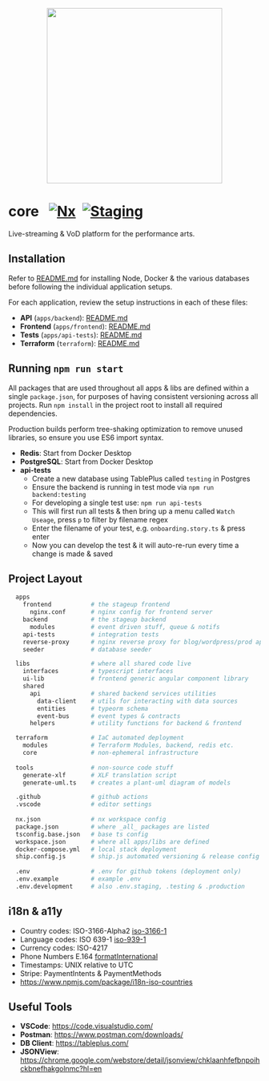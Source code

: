 <p align="center">
  <img src="https://user-images.githubusercontent.com/61694629/119231515-31434200-bb19-11eb-8aec-3f1927f3f183.jpg" width="350" >
</p>

# core &nbsp; [![Nx](https://img.shields.io/badge/Maintained%20with-Nx-cc00ff.svg)](https://nx.dev/) &nbsp;[![Staging](https://github.com/StageUp/core/actions/workflows/2-deploy-staging.yml/badge.svg)](https://github.com/StageUp/core/actions/workflows/2-deploy-staging.yml) 

Live-streaming & VoD platform for the performance arts.

## Installation

Refer to [README.md](apps/README.md) for installing Node, Docker & the various databases before following the individual application setups.

For each application, review the setup instructions in each of these files:

- **API** (`apps/backend`): [README.md](apps/backend/README.md)
- **Frontend** (`apps/frontend`): [README.md](apps/frontend/README.md)
- **Tests** (`apps/api-tests`): [README.md](apps/api-tests/README.md)
- **Terraform** (`terraform`): [README.md](terraform/README.md)

## Running `npm run start`

All packages that are used throughout all apps & libs are defined within a single `package.json`, for purposes of having consistent versioning across all projects.
Run `npm install` in the project root to install all required dependencies.

Production builds perform tree-shaking optimization to remove unused libraries, so ensure you use ES6 import syntax.

- **Redis**: Start from Docker Desktop
- **PostgreSQL**: Start from Docker Desktop
- **api-tests**
  - Create a new database using TablePlus called `testing` in Postgres
  - Ensure the backend is running in test mode via `npm run backend:testing`
  - For developing a single test use: `npm run api-tests`
  - This will first run all tests & then bring up a menu called `Watch Useage`, press `p` to filter by filename regex
  - Enter the filename of your test, e.g. `onboarding.story.ts` & press enter
  - Now you can develop the test & it will auto-re-run every time a change is made & saved

## Project Layout

```sh
  apps
    frontend           # the stageup frontend
      nginx.conf       # nginx config for frontend server
    backend            # the stageup backend
      modules          # event driven stuff, queue & notifs
    api-tests          # integration tests
    reverse-proxy      # nginx reverse proxy for blog/wordpress/prod app
    seeder             # database seeder

  libs                 # where all shared code live
    interfaces         # typescript interfaces
    ui-lib             # frontend generic angular component library
    shared
      api              # shared backend services utilities
        data-client    # utils for interacting with data sources
        entities       # typeorm schema
        event-bus      # event types & contracts
      helpers          # utility functions for backend & frontend

  terraform            # IaC automated deployment
    modules            # Terraform Modules, backend, redis etc.
    core               # non-ephemeral infrastructure
    
  tools                # non-source code stuff
    generate-xlf       # XLF translation script 
    generate-uml.ts    # creates a plant-uml diagram of models

  .github              # github actions
  .vscode              # editor settings
  
  nx.json              # nx workspace config
  package.json         # where _all_ packages are listed
  tsconfig.base.json   # base ts config
  workspace.json       # where all apps/libs are defined
  docker-compose.yml   # local stack deployment
  ship.config.js       # ship.js automated versioning & release config
  
  .env                 # .env for github tokens (deployment only)
  .env.example         # example .env
  .env.development     # also .env.staging, .testing & .production
```

## i18n & a11y

- Country codes: ISO-3166-Alpha2 [iso-3166-1](https://www.npmjs.com/package/iso-3166-1)
- Language codes: ISO 639-1 [iso-939-1](https://www.npmjs.com/package/iso-639-1)
- Currency codes: ISO-4217
- Phone Numbers E.164 [formatInternational](https://www.npmjs.com/package/libphonenumber-js)
- Timestamps: UNIX relative to UTC
- Stripe: PaymentIntents & PaymentMethods
- https://www.npmjs.com/package/i18n-iso-countries

## Useful Tools

- **VSCode**: <https://code.visualstudio.com/>
- **Postman**: <https://www.postman.com/downloads/>
- **DB Client**: <https://tableplus.com/>
- **JSONView**: <https://chrome.google.com/webstore/detail/jsonview/chklaanhfefbnpoihckbnefhakgolnmc?hl=en>
